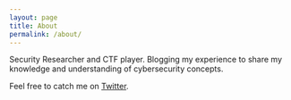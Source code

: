 ```yaml
---
layout: page
title: About
permalink: /about/
---
```


Security Researcher and CTF player. Blogging my experience to share my knowledge and understanding of cybersecurity concepts.

Feel free to catch me on [Twitter](https://twitter.com/hackkery).
